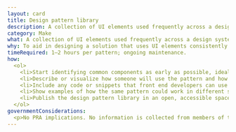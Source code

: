 ```yaml
---
layout: card
title: Design pattern library
description: A collection of UI elements used frequently across a design system, consisting of the base patterns and helpful information about how to use them.
category: Make
what: A collection of UI elements used frequently across a design system, consisting of the base patterns and helpful information about how to use them.
why: To aid in designing a solution that uses UI elements consistently. Maintaining a set of approved, reusable patterns makes it easier to produce new features or make updates to the current solution.
timeRequired: 1–2 hours per pattern; ongoing maintenance.
how:
  <ol>
    <li>Start identifying common components as early as possible, ideally while you and the team are creating new design elements. These common pieces form the patterns that you will create guidelines for. Specify the components that make up each UI pattern and note possible constraints or restrictions.</li>
    <li>Describe or visualize how someone will use the pattern and how it should respond to the user. (For example&#58; how a button renders on load, hover, and click.) Provide any data as to why it is good for the end user.</li>
    <li>Include any code or snippets that front end developers can use to implement the pattern.</li>
    <li>Show examples of how the same pattern could work in different solutions.</li>
    <li>Publish the design pattern library in an open, accessible space where the product team can use and extend it. (Common implementations of a design pattern library are in a wiki or brand style guide.)</li>  
  </ol>
governmentConsiderations:
  <p>No PRA implications. No information is collected from members of the public.</p>
---
```

